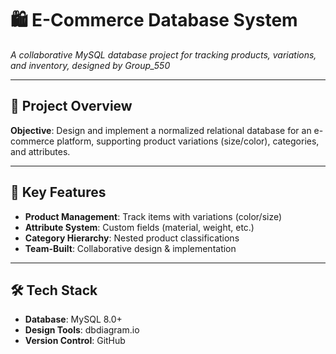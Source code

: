 # 🛍️ E-Commerce Database System 
*A collaborative MySQL database project for tracking products, variations, and inventory, designed by Group_550*

---

## 📌 **Project Overview**
**Objective**: Design and implement a normalized relational database for an e-commerce platform, supporting product variations (size/color), categories, and attributes.

---

## 🧩 **Key Features**
- **Product Management**: Track items with variations (color/size)  
- **Attribute System**: Custom fields (material, weight, etc.)  
- **Category Hierarchy**: Nested product classifications  
- **Team-Built**: Collaborative design & implementation  

---

## 🛠️ **Tech Stack**
- **Database**: MySQL 8.0+
- **Design Tools**: dbdiagram.io 
- **Version Control**: GitHub
